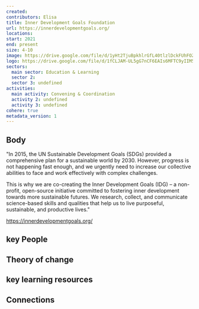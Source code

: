 ```yaml
---
created:
contributors: Elisa
title: Inner Development Goals Foundation
url: https://innerdevelopmentgoals.org/
locations: 
start: 2021
end: present
size: 4-10
image: https://drive.google.com/file/d/1yHt2TjuBpkhlrGfL40tlzlDckFUhFOZa/view?usp=drive_link
logo: https://drive.google.com/file/d/1fCLJAM-UL5gG7nCF6EAIs6MFTC9yIIM5/view?usp=drive_link
sectors:
  main sector: Education & Learning
  sector 2: 
  sector 3: undefined
activities: 
  main activity: Convening & Coordination
  activity 2: undefined
  activity 3: undefined
cohere: true
metadata_version: 1
---
```



## Body

"In 2015, the UN Sustainable Development Goals (SDGs) provided a comprehensive plan for a sustainable world by 2030. However, progress is not happening fast enough, and we urgently need to increase our collective abilities to face and work effectively with complex challenges.


This is why we are co-creating the Inner Development Goals (IDG) – a non-profit, open-source initiative committed to fostering inner development towards more sustainable futures. We research, collect, and communicate science-based skills and qualities that help us to live purposeful, sustainable, and productive lives."

https://innerdevelopmentgoals.org/

## key People



## Theory of change



## key learning resources



## Connections



